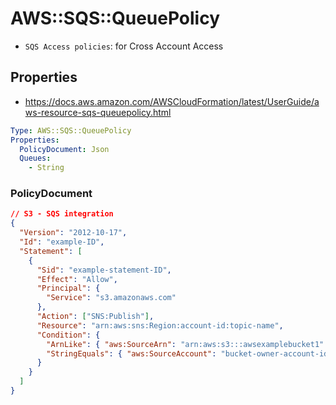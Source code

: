 # AWS::SQS::QueuePolicy

- `SQS Access policies`: for Cross Account Access

## Properties

- <https://docs.aws.amazon.com/AWSCloudFormation/latest/UserGuide/aws-resource-sqs-queuepolicy.html>

```yaml
Type: AWS::SQS::QueuePolicy
Properties:
  PolicyDocument: Json
  Queues:
    - String
```

### PolicyDocument

```json
// S3 - SQS integration
{
  "Version": "2012-10-17",
  "Id": "example-ID",
  "Statement": [
    {
      "Sid": "example-statement-ID",
      "Effect": "Allow",
      "Principal": {
        "Service": "s3.amazonaws.com"
      },
      "Action": ["SNS:Publish"],
      "Resource": "arn:aws:sns:Region:account-id:topic-name",
      "Condition": {
        "ArnLike": { "aws:SourceArn": "arn:aws:s3:::awsexamplebucket1" },
        "StringEquals": { "aws:SourceAccount": "bucket-owner-account-id" }
      }
    }
  ]
}
```
